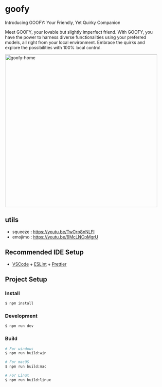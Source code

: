 # goofy

Introducing GOOFY: Your Friendly, Yet Quirky Companion

Meet GOOFY, your lovable but slightly imperfect friend. With GOOFY, you have the power to harness diverse functionalities using your preferred models, all right from your local environment. Embrace the quirks and explore the possibilities with 100% local control.

<img width="500" alt="goofy-home" src="https://github.com/kanghohyeong/detective-infinity/assets/63776725/b8b4416e-c585-4c71-a7f9-b4389c6937ee">

## utils
- squeeze : https://youtu.be/TwOrp8nNLFI 
- emojimo : https://youtu.be/9McLNCpMgrU


## Recommended IDE Setup

- [VSCode](https://code.visualstudio.com/) + [ESLint](https://marketplace.visualstudio.com/items?itemName=dbaeumer.vscode-eslint) + [Prettier](https://marketplace.visualstudio.com/items?itemName=esbenp.prettier-vscode)

## Project Setup

### Install

```bash
$ npm install
```

### Development

```bash
$ npm run dev
```

### Build

```bash
# For windows
$ npm run build:win

# For macOS
$ npm run build:mac

# For Linux
$ npm run build:linux
```
